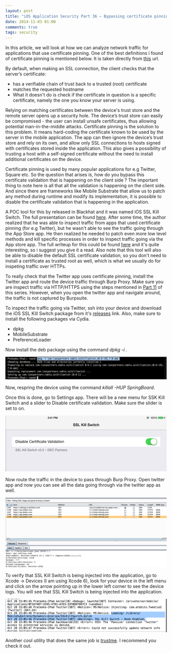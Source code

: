 ```yaml
---
layout: post
title: "iOS Application Security Part 36 – Bypassing certificate pinning using SSL Kill switch"
date: 2014-11-03 01:00
comments: true
tags: security
---
```


In this article, we will look at how we can analyze network traffic for applications that use certificate pinning. One of the best definitions i found of certificate pinning is mentioned below. It is taken directly from [this](https://www.infinum.co/the-capsized-eight/articles/securing-mobile-banking-on-android-with-ssl-certificate-pinning) url.

By default, when making an SSL connection, the client checks that the server’s certificate:

*   has a verifiable chain of trust back to a trusted (root) certificate
*   matches the requested hostname
*   What it doesn't do is check if the certificate in question is a specific certificate, namely the one you know your server is using.

<!-- more -->

Relying on matching certificates between the device's trust store and the remote server opens up a security hole. The device’s trust store can easily be compromised - the user can install unsafe certificates, thus allowing potential man-in-the-middle attacks. Certificate pinning is the solution to this problem. It means hard-coding the certificate known to be used by the server in the mobile application. The app can then ignore the device’s trust store and rely on its own, and allow only SSL connections to hosts signed with certificates stored inside the application. This also gives a possibility of trusting a host with a self-signed certificate without the need to install additional certificates on the device.

Certificate pinning is used by many popular applications for e.g Twitter, Square etc. So the question that arises is, how do you bypass this certificate validation that is happening on the client side ? The important thing to note here is all that all the validation is happening on the client side. And since there are frameworks like Mobile Substrate that allow us to patch any method during runtime and modify its implementation, it is possible to disable the certificate validation that is happening in the application.

A POC tool for this by released in Blackhat and it was named iOS SSL Kill Switch. The full presentation can be found [here](https://media.blackhat.com/bh-us-12/Turbo/Diquet/BH_US_12_Diqut_Osborne_Mobile_Certificate_Pinning_Slides.pdf). After some time, the author realized that he was able to inspect traffic from apps that used certificate pinning (for e.g Twitter), but he wasn't able to see the traffic going through the App Store app. He then realized he needed to patch even more low level methods and kill specific processes in order to inspect traffic going via the App store app. The full writeup for this could be found [here](https://nabla-c0d3.github.io/blog/2013/08/20/intercepting-the-app-stores-traffic-on-iOS/) and it's quite interesting, so i suggest you give it a read. Also note that this tool will also be able to disable the default SSL certificate validation, so you don't need to install a certificate as trusted root as well, which is what we usually do for inspeting traffic over HTTPs.

To really check that the Twitter app uses certificate pinning, install the Twitter app and route the device traffic through Burp Proxy. Make sure you are inspect traffic via HTTP/HTTPS using the steps mentioned in [Part 11](http://highaltitudehacks.com/2013/08/20/iOS-application-security-part-11-analyzing-network-traffic-over-http-slash-https) of this series. However, when you open the twitter app and navigate around, the traffic is not captured by Burpsuite.

To inspect the traffic going via Twitter, ssh into your device and download the iOS SSL Kill Switch package from it's [releases](https://github.com/iSECPartners/iOS-ssl-kill-switch/releases) link. Also, make sure to install the following packages via Cydia.

*   dpkg
*   MobileSubstrate
*   PreferenceLoader

Now install the deb package using the command _dpkg -i <packagename></packagename>_.

![1](/images/posts/ios36/1.png)

Now, respring the device using the command _killall -HUP SpringBoard_.

Once this is done, go to Settings app. There will be a new menu for SSK Kill Switch and a slider to Disable certificate validation. Make sure the slider is set to on.

![2](/images/posts/ios36/2.png)

Now route the traffic in the device to pass through Burp Proxy. Open twitter app and now you can see all the data going through via the twitter app as well.

![3](/images/posts/ios36/3.png)

To verify that SSL Kill Switch is being injected into the application, go to Xcode -> Devices (I am using Xcode 6), look for your device in the left menu and click on the arrow pointing up in the lower left corner to see the device logs. You will see that SSL Kill Switch is being injected into the application.

![4](/images/posts/ios36/4.png)

Another cool utility that does the same job is [trustme](https://github.com/intrepidusgroup/trustme). I recommend you check it out.